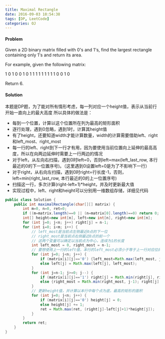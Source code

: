 ```yaml
---
title: Maximal Rectangle
date: 2016-09-03 18:54:38
tags: [DP, LeetCode]
categories: OJ
---
```


#### Problem
Given a 2D binary matrix filled with 0's and 1's, find the largest rectangle containing only 1's and return its area.

For example, given the following matrix:

1 0 1 0 0
1 0 1 1 1
1 1 1 1 1
1 0 0 1 0

Return 6.


#### Solution
本题是DP题，为了能对所有情形考虑，每一列对应一个height值，表示从当前行开始一直向上的最大高度
所以具体的做法是：
- 每到一个位置，计算以这个位置所在列为最高的矩形面积
- 逐行处理，遇到0忽略，遇到1时，计算其height值
- 有了height，还要知道width才能计算数量，width的计算需要借助left、right和left_most、right_most
- 每一行的left、right到下一行才有用，因为要使用当前位置向上延伸的最高高度，所以在向两边延伸时需要上一行两边的情况
- 对于left，从左向右扫描，遇到0时left=0，否则left=max(left_last_row, 本行最近的0的下一位置序号)。（这里遇到0设置left=0是为了不影响下一行）
- 对于right，从右向左扫描，遇到0时right=行长度-1，否则，left=min(right_last_row, 本行最近的0的上一位置序号)
- 扫描这一行，多次计算(right-left+1)*height，并及时更新最大值
- 实现过程中，left、right和height可以分别用一维数组存储，详细见代码

```java
public class Solution {
    public int maximalRectangle(char[][] matrix) {
        int m=0, n=0, ret=0;
        if ((m=matrix.length)==0 || (n=matrix[0].length)==0) return 0;
        int[] height=new int[n], left=new int[n], right=new int[n];
        for (int j=0; j<n; j++) right[j] = n-1;
        for (int i=0; i<m; i++) {
            // left_most是当前点左侧最近0点的下一位
            // right_most是当前点右侧最近0点的前一个
            // 这两个变量可以确定以当前点为中心，连续为1的长度
            int left_most = 0, right_most = n-1;
            // 要想使用上一行的left值，本行的left_most必须小于等于上一行对应位的left值
            for (int j=0; j<n; j++) {
                if (matrix[i][j]=='0') {left_most=Math.max(left_most, j+1); left[j] = 0;}
                else left[j] = Math.max(left[j], left_most);
            }
            for (int j=n-1; j>=0; j--) {
                if (matrix[i][j]=='1') right[j] = Math.min(right[j], right_most);
                else {right_most = Math.min(right_most, j-1); right[j] = n-1;}
            }
            // 更新height值，并计算以本行中每个点为底，最高的矩形的面积
            for (int j=0; j<n; j++) {
                if (matrix[i][j]=='0') height[j] = 0;
                else height[j] += 1;
                ret = Math.max(ret, (right[j]-left[j]+1)*height[j]);
            }
        }
        return ret;
    }
}
```

